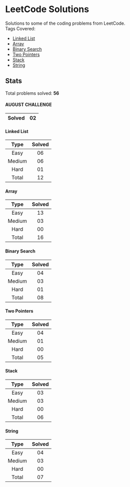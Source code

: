 # LeetCode Solutions
Solutions to some of the coding problems from LeetCode. <br>
Tags Covered:
* <a href="https://leetcode.com/problemset/all/?topicSlugs=linked-list">Linked List</a>
* <a href="https://leetcode.com/problemset/all/?topicSlugs=array">Array</a>
* <a href="https://leetcode.com/problemset/all/?topicSlugs=binary-search">Binary Search</a>
* <a href="https://leetcode.com/problemset/all/?topicSlugs=two-pointers">Two Pointers</a>
* <a href="https://leetcode.com/problemset/all/?topicSlugs=stack">Stack</a>
* <a href="https://leetcode.com/problemset/all/?topicSlugs=string">String</a>

## Stats

Total problems solved: **56**

#### AUGUST CHALLENGE
| Solved | 02      |
|:------:|:-------:|

#### Linked List
| Type   | Solved  |
|:------:|:-------:|
| Easy   | 06      |
| Medium | 06      |
| Hard   | 01      |
| Total  | 12      |

#### Array
| Type   | Solved  |
|:------:|:-------:|
| Easy   | 13      |
| Medium | 03      |
| Hard   | 00      |
| Total  | 16      |

#### Binary Search
| Type   | Solved  |
|:------:|:-------:|
| Easy   | 04      |
| Medium | 03      |
| Hard   | 01      |
| Total  | 08      |

#### Two Pointers
| Type   | Solved  |
|:------:|:-------:|
| Easy   | 04      |
| Medium | 01      |
| Hard   | 00      |
| Total  | 05      |

#### Stack
| Type   | Solved  |
|:------:|:-------:|
| Easy   | 03      |
| Medium | 03      |
| Hard   | 00      |
| Total  | 06      |

#### String
| Type   | Solved  |
|:------:|:-------:|
| Easy   | 04      |
| Medium | 03      |
| Hard   | 00      |
| Total  | 07      |

